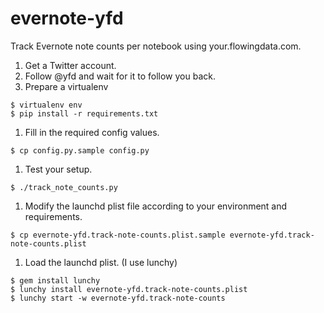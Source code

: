 # evernote-yfd

Track Evernote note counts per notebook using your.flowingdata.com.

1. Get a Twitter account.
1. Follow @yfd and wait for it to follow you back.
1. Prepare a virtualenv

```
$ virtualenv env
$ pip install -r requirements.txt
```

1. Fill in the required config values.

```
$ cp config.py.sample config.py
```

1. Test your setup.

```
$ ./track_note_counts.py
```

1. Modify the launchd plist file according to your environment and requirements.

```
$ cp evernote-yfd.track-note-counts.plist.sample evernote-yfd.track-note-counts.plist
```

1. Load the launchd plist. (I use lunchy)

```
$ gem install lunchy
$ lunchy install evernote-yfd.track-note-counts.plist
$ lunchy start -w evernote-yfd.track-note-counts
```
